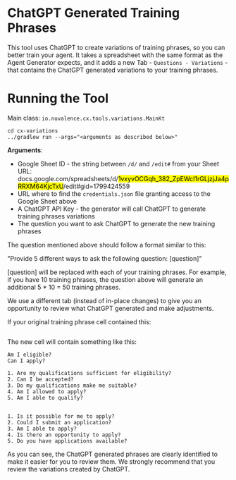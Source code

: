 ChatGPT Generated Training Phrases
==================================

This tool uses ChatGPT to create variations of training phrases, so you can
better train your agent. It takes a spreadsheet with the same format as the
Agent Generator expects, and it adds a new Tab - `Questions - Variations` -
that contains the ChatGPT generated variations to your training phrases.

# Running the Tool

Main class: `io.nuvalence.cx.tools.variations.MainKt`

```
cd cx-variations
../gradlew run --args="<arguments as described below>"
```

**Arguments**:
* Google Sheet ID - the string between `/d/` and `/edit#` from your Sheet URL: docs.google.com/spreadsheets/d/<mark>1vxyvOCGqh_382_ZpEWcI1rGLjzjJa4pRRXM64KjcTxU</mark>/edit#gid=1799424559
* URL where to find the `credentials.json` file granting access to the Google Sheet above
* A ChatGPT API Key - the generator will call ChatGPT to generate training phrases variations
* The question you want to ask ChatGPT to generate the new training phrases

The question mentioned above should follow a format similar to this:

"Provide 5 different ways to ask the following question: [question]"

[question] will be replaced with each of your training phrases. For example, if you
have 10 training phrases, the question above will generate an additional 5 * 10 = 50
training phrases.

We use a different tab (instead of in-place changes) to give you an opportunity to
review what ChatGPT generated and make adjustments. 

If your original training phrase cell contained this:

```
```

The new cell will contain something like this:

```
Am I eligible?
Can I apply?

1. Are my qualifications sufficient for eligibility?
2. Can I be accepted?
3. Do my qualifications make me suitable?
4. Am I allowed to apply?
5. Am I able to qualify?


1. Is it possible for me to apply?
2. Could I submit an application?
3. Am I able to apply?
4. Is there an opportunity to apply?
5. Do you have applications available?
```

As you can see, the ChatGPT generated phrases are clearly identified to make it
easier for you to review them. We strongly recommend that you review the variations
created by ChatGPT.
